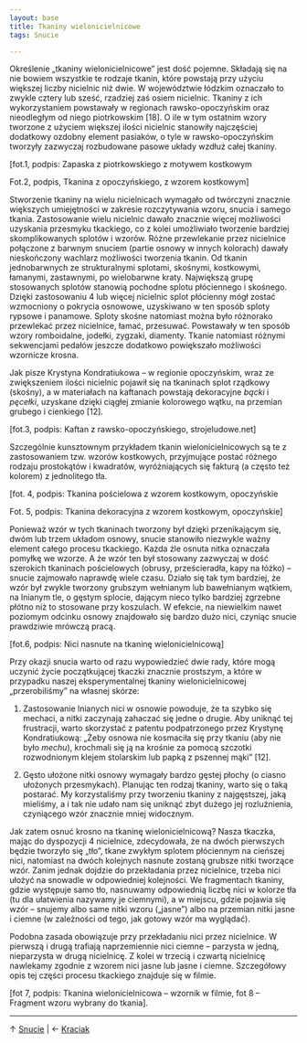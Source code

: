 ```yaml
---
layout: base
title: Tkaniny wielonicielnicowe
tags: Snucie

---
```

Określenie „tkaniny wielonicielnicowe” jest dość pojemne. Składają się na nie bowiem wszystkie te rodzaje tkanin, które powstają przy użyciu większej liczby nicielnic niż dwie. W województwie łódzkim oznaczało to zwykle cztery lub sześć, rzadziej zaś osiem nicielnic. Tkaniny z ich wykorzystaniem powstawały w regionach rawsko-opoczyńskim oraz nieodległym od niego piotrkowskim \[18\]. O ile w tym ostatnim wzory tworzone z użyciem większej ilości nicielnic stanowiły najczęściej dodatkowy ozdobny element pasiaków, o tyle w rawsko-opoczyńskim tworzyły zazwyczaj rozbudowane pasowe układy wzdłuż całej tkaniny.

\[fot.1, podpis: Zapaska z piotrkowskiego z motywem kostkowym

Fot.2, podpis, Tkanina z opoczyńskiego, z wzorem kostkowym\]

Stworzenie tkaniny na wielu nicielnicach wymagało od twórczyni znacznie większych umiejętności w zakresie rozczytywania wzoru, snucia i samego tkania. Zastosowanie wielu nicielnic dawało znacznie więcej możliwości uzyskania przesmyku tkackiego, co z kolei umożliwiało tworzenie bardziej skomplikowanych splotów i wzorów. Różne przewlekanie przez nicielnice połączone z barwnym snuciem (partie osnowy w innych kolorach) dawały nieskończony wachlarz możliwości tworzenia tkanin. Od tkanin jednobarwnych ze strukturalnymi splotami, skośnymi, kostkowymi, łamanymi, zastawnymi, po wielobarwne kraty. Największą grupę stosowanych splotów stanowią pochodne splotu płóciennego i skośnego. Dzięki zastosowaniu 4 lub  więcej nicielnic splot płócienny mógł zostać wzmocniony o pokrycia osnowowe, uzyskiwano w ten sposób sploty rypsowe i panamowe. Sploty skośne natomiast można było różnorako przewlekać przez nicielnice, łamać, przesuwać. Powstawały w ten sposób wzory romboidalne, jodełki, zygzaki, diamenty. Tkanie natomiast różnymi sekwencjami pedałów jeszcze dodatkowo powiększało możliwości wzornicze krosna.

Jak pisze Krystyna Kondratiukowa – w regionie opoczyńskim, wraz ze zwiększeniem ilości nicielnic pojawił się na tkaninach splot rządkowy (skośny), a w materiałach na kaftanach powstają dekoracyjne _bącki_ i _pęcełki_, uzyskane dzięki ciągłej zmianie kolorowego wątku, na przemian grubego i cienkiego \[12\].

\[fot.3, podpis: Kaftan z rawsko-opoczyńskiego, strojeludowe.net\]

Szczególnie kunsztownym przykładem tkanin wielonicielnicowych są te z zastosowaniem tzw. wzorów kostkowych, przyjmujące postać różnego rodzaju prostokątów i kwadratów, wyróżniających się fakturą (a często też kolorem) z jednolitego tła.

\[fot. 4, podpis: Tkanina pościelowa z wzorem kostkowym, opoczyńskie

Fot. 5, podpis: Tkanina dekoracyjna z wzorem kostkowym, opoczyńskie\]

Ponieważ wzór w tych tkaninach tworzony był dzięki przenikającym się, dwóm lub trzem układom osnowy, snucie stanowiło niezwykle ważny element całego procesu tkackiego. Każda źle osnuta nitka oznaczała pomyłkę we wzorze. A że wzór ten był stosowany zazwyczaj w dość szerokich tkaninach pościelowych (obrusy, prześcieradła, kapy na łóżko) – snucie zajmowało naprawdę wiele czasu. Działo się tak tym bardziej, że wzór był zwykle tworzony grubszym wełnianym lub bawełnianym wątkiem, na lnianym tle, o gęstym splocie, dającym nieco tylko bardziej zgrzebne płótno niż to stosowane przy koszulach. W efekcie, na niewielkim nawet poziomym odcinku osnowy znajdowało się bardzo dużo nici, czyniąc snucie prawdziwie mrówczą pracą.

\[fot.6, podpis: Nici nasnute na tkaninę wielonicielnicową\]

Przy okazji snucia warto od razu wypowiedzieć dwie rady, które mogą uczynić życie początkującej tkaczki znacznie prostszym, a które w przypadku naszej eksperymentalnej tkaniny wielonicielnicowej „przerobiliśmy” na własnej skórze: 

1) Zastosowanie lnianych nici w osnowie powoduje, że ta szybko się mechaci, a nitki zaczynają zahaczać się jedne o drugie. Aby uniknąć tej frustracji, warto skorzystać z patentu podpatrzonego przez Krystynę Kondratiukową: „Żeby osnowa nie kosmaciła się przy tkaniu (aby nie było _mechu_), krochmali się ją na krośnie za pomocą szczotki rozwodnionym klejem stolarskim lub papką z pszennej mąki” \[12\].

2) Gęsto ułożone nitki osnowy wymagały bardzo gęstej płochy (o ciasno ułożonych przesmykach). Planując ten rodzaj tkaniny, warto się o taką postarać. My korzystaliśmy przy tworzeniu tkaniny z najgęstszej, jaką mieliśmy, a i tak nie udało nam się uniknąć zbyt dużego jej rozluźnienia, czyniącego wzór znacznie mniej widocznym.

Jak zatem osnuć krosno na tkaninę wielonicielnicową? Nasza tkaczka, mając do dyspozycji 4 nicielnice, zdecydowała, że na dwóch pierwszych będzie tworzyło się „tło”, tkane zwykłym splotem płóciennym na cieńszej nici, natomiast na dwóch kolejnych nasnute zostaną grubsze nitki tworzące wzór. Zanim jednak dojdzie do przekładania przez nicielnice, trzeba nici ułożyć na snowadle w odpowiedniej kolejności. We fragmentach tkaniny, gdzie występuje samo tło, nasnuwamy odpowiednią liczbę nici w kolorze tła (tu dla ułatwienia nazywamy je ciemnymi), a w miejscu, gdzie pojawia się wzór – snujemy albo same nitki wzoru („jasne”) albo na przemian nitki jasne i ciemne (w zależności od tego, jak gotowy wzór ma wyglądać). 

Podobna zasada obowiązuje przy przekładaniu nici przez nicielnice. W pierwszą i drugą trafiają naprzemiennie nici ciemne – parzysta w jedną, nieparzysta w drugą nicielnicę. Z kolei w trzecią i czwartą nicielnicę nawlekamy zgodnie z wzorem nici jasne lub jasne i ciemne. Szczegółowy opis tej części procesu tkackiego znajduje się w filmie.

\[fot 7, podpis: Tkanina wielonicielnicowa – wzornik w filmie, fot 8 – Fragment wzoru wybrany do tkania\].

***

↑ [Snucie](/snucie/#main) | ← [Kraciak](/snucie/kraciak/#main)